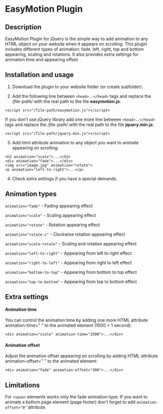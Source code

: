 # EasyMotion Plugin

## Description

EasyMotion Plugin for jQuery is the simple way to add animation to any HTML object on your website when it appears on scrolling. This plugin includes different types of animation: fade, left, right, top and bottom appearing, scaling and rotations. It also provides extra settings for animation time and appearing offset.

## Installation and usage

1. Download the plugin to your website folder (or create subfolder).

2. Add the following line between `<head>..</head>` tags and replace the */file-path/* with the real path to the file **easymotion.js**:
```
<script src="/file-path/easymotion.js"></script>
```
If you don't use jQuery library add one more line between `<head>..</head>` tags and replace the */file-path/* with the real path to the file **jquery.min.js**:
```
<script src="/file-path/jquery.min.js"></script>
```
3. Add html attribute animation to any object you want to animate appearing on scrolling:
```
<h2 animation="scale">...</h2>
<div animation="fade">...</div>
<img src="image.jpg" animation="rotate">
<p animation="left-to-right">...</p>
```
4. Check extra settings if you have a special demands.

## Animation types

`animation="fade"` - Fading appearing effect

`animation="scale"` - Scaling appearing effect

`animation="rotate"` - Rotation appearing effect

`animation="rotate-c"` - Clockwise rotation appearing effect

`animation="scale-rotate"` - Scaling and rotation appearing effect

`animation="left-to-right"` - Appearing from left to right effect

`animation="right-to-left"` - Appearing from right to left effect

`animation="bottom-to-top"` - Appearing from bottom to top effect

`animation="top-to-bottom"` - Appearing from top to bottom effect

## Extra settings

#### Animation time
You can control the animation time by adding one more HTML attribute animation-time=" " to the animated element (1000 = 1 second):
```
<div animation="scale" animation-time="2500">...</div>
```
#### Animation offset
Adjust the animation offset appearing on scrolling by adding HTML attribute animation-offset=" " to the animated element:
```
<div animation="fade" animation-offset="300">...</div>
```
## Limitations

For `<span>` elements works only the fade animation type.
If you want to animate a bottom page element (page footer) don't forget to add `animation-offset="0"` attribute.
